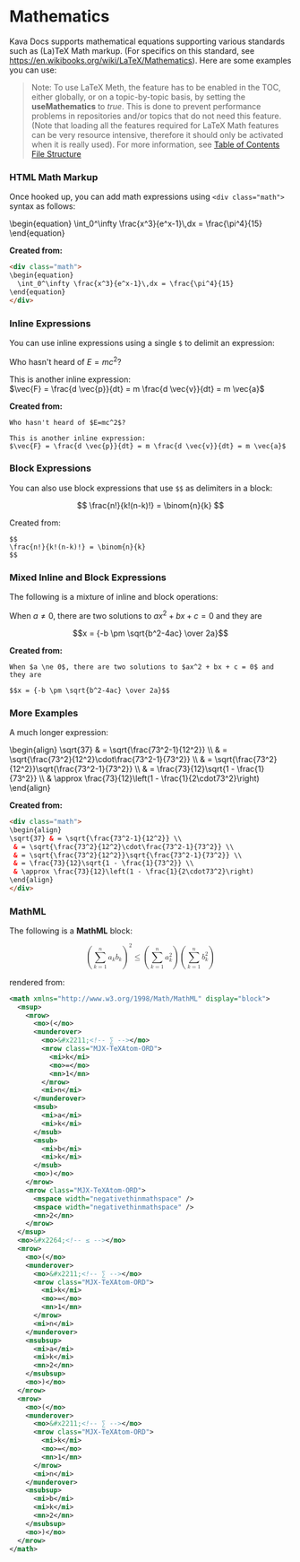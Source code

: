 # Mathematics

Kava Docs supports mathematical equations supporting various standards such as (La)TeX Math markup. (For specifics on this standard, see https://en.wikibooks.org/wiki/LaTeX/Mathematics). Here are some examples you can use:

> Note: To use LaTeX Meth, the feature has to be enabled in the TOC, either globally, or on a topic-by-topic basis, by setting the **useMathematics** to *true*. This is done to prevent performance problems in repositories and/or topics that do not need this feature. (Note that loading all the features required for LaTeX Math features can be very resource intensive, therefore it should only be activated when it is really used). For more information, see [Table of Contents File Structure](TOC-File-Structure)

### HTML Math Markup
Once hooked up, you can add math expressions using `<div class="math">` syntax as follows:

<div class="math">
\begin{equation}
  \int_0^\infty \frac{x^3}{e^x-1}\,dx = \frac{\pi^4}{15}  
\end{equation}
</div>

**Created from:**

```html
<div class="math">
\begin{equation}
  \int_0^\infty \frac{x^3}{e^x-1}\,dx = \frac{\pi^4}{15}  
\end{equation}
</div>
```

### Inline Expressions
You can use inline expressions using a single `$` to delimit an expression:

Who hasn't heard of $E=mc^2$? 

This is another inline expression:  
$\vec{F} = \frac{d \vec{p}}{dt} = m \frac{d \vec{v}}{dt} = m \vec{a}$

**Created from:**

```text
Who hasn't heard of $E=mc^2$? 

This is another inline expression:  
$\vec{F} = \frac{d \vec{p}}{dt} = m \frac{d \vec{v}}{dt} = m \vec{a}$
```

### Block Expressions
You can also use block expressions that use `$$` as delimiters in a block:

$$
\frac{n!}{k!(n-k)!} = \binom{n}{k}
$$

Created from:

```text
$$
\frac{n!}{k!(n-k)!} = \binom{n}{k}
$$
```

### Mixed Inline and Block Expressions
The following is a mixture of inline and block operations:

When $a \ne 0$, there are two solutions to $ax^2 + bx + c = 0$ and they are

$$x = {-b \pm \sqrt{b^2-4ac} \over 2a}$$

**Created from:**   

```text
When $a \ne 0$, there are two solutions to $ax^2 + bx + c = 0$ and they are

$$x = {-b \pm \sqrt{b^2-4ac} \over 2a}$$
```

### More Examples
A much longer expression:


<div class="math">
\begin{align}
\sqrt{37} & = \sqrt{\frac{73^2-1}{12^2}} \\
 & = \sqrt{\frac{73^2}{12^2}\cdot\frac{73^2-1}{73^2}} \\ 
 & = \sqrt{\frac{73^2}{12^2}}\sqrt{\frac{73^2-1}{73^2}} \\
 & = \frac{73}{12}\sqrt{1 - \frac{1}{73^2}} \\ 
 & \approx \frac{73}{12}\left(1 - \frac{1}{2\cdot73^2}\right)
\end{align}
</div>

**Created from:**

```html
<div class="math">
\begin{align}
\sqrt{37} & = \sqrt{\frac{73^2-1}{12^2}} \\
 & = \sqrt{\frac{73^2}{12^2}\cdot\frac{73^2-1}{73^2}} \\ 
 & = \sqrt{\frac{73^2}{12^2}}\sqrt{\frac{73^2-1}{73^2}} \\
 & = \frac{73}{12}\sqrt{1 - \frac{1}{73^2}} \\ 
 & \approx \frac{73}{12}\left(1 - \frac{1}{2\cdot73^2}\right)
\end{align}
</div>
```

### MathML
The following is a **MathML** block:

<math xmlns="http://www.w3.org/1998/Math/MathML" display="block">
  <msup>
    <mrow>
      <mo>(</mo>
      <munderover>
        <mo>&#x2211;<!-- ∑ --></mo>
        <mrow class="MJX-TeXAtom-ORD">
          <mi>k</mi>
          <mo>=</mo>
          <mn>1</mn>
        </mrow>
        <mi>n</mi>
      </munderover>
      <msub>
        <mi>a</mi>
        <mi>k</mi>
      </msub>
      <msub>
        <mi>b</mi>
        <mi>k</mi>
      </msub>
      <mo>)</mo>
    </mrow>
    <mrow class="MJX-TeXAtom-ORD">
      <mspace width="negativethinmathspace" />
      <mspace width="negativethinmathspace" />
      <mn>2</mn>
    </mrow>
  </msup>
  <mo>&#x2264;<!-- ≤ --></mo>
  <mrow>
    <mo>(</mo>
    <munderover>
      <mo>&#x2211;<!-- ∑ --></mo>
      <mrow class="MJX-TeXAtom-ORD">
        <mi>k</mi>
        <mo>=</mo>
        <mn>1</mn>
      </mrow>
      <mi>n</mi>
    </munderover>
    <msubsup>
      <mi>a</mi>
      <mi>k</mi>
      <mn>2</mn>
    </msubsup>
    <mo>)</mo>
  </mrow>
  <mrow>
    <mo>(</mo>
    <munderover>
      <mo>&#x2211;<!-- ∑ --></mo>
      <mrow class="MJX-TeXAtom-ORD">
        <mi>k</mi>
        <mo>=</mo>
        <mn>1</mn>
      </mrow>
      <mi>n</mi>
    </munderover>
    <msubsup>
      <mi>b</mi>
      <mi>k</mi>
      <mn>2</mn>
    </msubsup>
    <mo>)</mo>
  </mrow>
</math>

rendered from:

```xml
<math xmlns="http://www.w3.org/1998/Math/MathML" display="block">
  <msup>
    <mrow>
      <mo>(</mo>
      <munderover>
        <mo>&#x2211;<!-- ∑ --></mo>
        <mrow class="MJX-TeXAtom-ORD">
          <mi>k</mi>
          <mo>=</mo>
          <mn>1</mn>
        </mrow>
        <mi>n</mi>
      </munderover>
      <msub>
        <mi>a</mi>
        <mi>k</mi>
      </msub>
      <msub>
        <mi>b</mi>
        <mi>k</mi>
      </msub>
      <mo>)</mo>
    </mrow>
    <mrow class="MJX-TeXAtom-ORD">
      <mspace width="negativethinmathspace" />
      <mspace width="negativethinmathspace" />
      <mn>2</mn>
    </mrow>
  </msup>
  <mo>&#x2264;<!-- ≤ --></mo>
  <mrow>
    <mo>(</mo>
    <munderover>
      <mo>&#x2211;<!-- ∑ --></mo>
      <mrow class="MJX-TeXAtom-ORD">
        <mi>k</mi>
        <mo>=</mo>
        <mn>1</mn>
      </mrow>
      <mi>n</mi>
    </munderover>
    <msubsup>
      <mi>a</mi>
      <mi>k</mi>
      <mn>2</mn>
    </msubsup>
    <mo>)</mo>
  </mrow>
  <mrow>
    <mo>(</mo>
    <munderover>
      <mo>&#x2211;<!-- ∑ --></mo>
      <mrow class="MJX-TeXAtom-ORD">
        <mi>k</mi>
        <mo>=</mo>
        <mn>1</mn>
      </mrow>
      <mi>n</mi>
    </munderover>
    <msubsup>
      <mi>b</mi>
      <mi>k</mi>
      <mn>2</mn>
    </msubsup>
    <mo>)</mo>
  </mrow>
</math>
```
